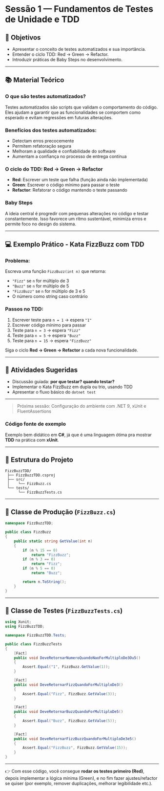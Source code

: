 # Sessão 1 — Fundamentos de Testes de Unidade e TDD

## 🎯 Objetivos

- Apresentar o conceito de testes automatizados e sua importância.  
- Entender o ciclo TDD: Red → Green → Refactor.  
- Introduzir práticas de Baby Steps no desenvolvimento.

---

## 📚 Material Teórico

### O que são testes automatizados?

Testes automatizados são scripts que validam o comportamento do código. Eles ajudam a garantir que as funcionalidades se comportem como esperado e evitam regressões em futuras alterações.

### Benefícios dos testes automatizados:

- Detectam erros precocemente  
- Permitem refatoração segura  
- Melhoram a qualidade e confiabilidade do software  
- Aumentam a confiança no processo de entrega contínua

### O ciclo do TDD: Red → Green → Refactor

- **Red**: Escrever um teste que falha (função ainda não implementada)  
- **Green**: Escrever o código mínimo para passar o teste  
- **Refactor**: Refatorar o código mantendo o teste passando

### Baby Steps

A ideia central é progredir com pequenas alterações no código e testar constantemente. Isso favorece um ritmo sustentável, minimiza erros e permite foco no design do sistema.

---

## 💻 Exemplo Prático - Kata FizzBuzz com TDD

### Problema:

Escreva uma função `FizzBuzz(int n)` que retorna:

- `"Fizz"` se `n` for múltiplo de 3  
- `"Buzz"` se `n` for múltiplo de 5  
- `"FizzBuzz"` se `n` for múltiplo de 3 e 5  
- O número como string caso contrário

### Passos no TDD:

1. Escrever teste para `n = 1` → espera `"1"`  
2. Escrever código mínimo para passar  
3. Teste para `n = 3` → espera `"Fizz"`  
4. Teste para `n = 5` → espera `"Buzz"`  
5. Teste para `n = 15` → espera `"FizzBuzz"`  

Siga o ciclo **Red → Green → Refactor** a cada nova funcionalidade.

---

## 🧪 Atividades Sugeridas

- Discussão guiada: **por que testar? quando testar?**
- Implementar o Kata FizzBuzz em dupla ou trio, usando TDD
- Apresentar o fluxo básico do `dotnet test`

---

> Próxima sessão: Configuração do ambiente com .NET 9, xUnit e FluentAssertions


### Código fonte de exemplo

Exemplo bem didático em **C#**, já que é uma linguagem ótima pra mostrar **TDD** na prática com **xUnit**.

---

## 📂 Estrutura do Projeto

```
FizzBuzzTDD/
 ├── FizzBuzzTDD.csproj
 ├── src/
 │    └── FizzBuzz.cs
 └── tests/
      └── FizzBuzzTests.cs
```

---

## 📝 Classe de Produção (`FizzBuzz.cs`)

```csharp
namespace FizzBuzzTDD;

public class FizzBuzz
{
    public static string GetValue(int n)
    {
        if (n % 15 == 0)
            return "FizzBuzz";
        if (n % 3 == 0)
            return "Fizz";
        if (n % 5 == 0)
            return "Buzz";

        return n.ToString();
    }
}
```

---

## 🧪 Classe de Testes (`FizzBuzzTests.cs`)

```csharp
using Xunit;
using FizzBuzzTDD;

namespace FizzBuzzTDD.Tests;

public class FizzBuzzTests
{
    [Fact]
    public void DeveRetornarNumeroQuandoNaoForMultiploDe3Ou5()
    {
        Assert.Equal("1", FizzBuzz.GetValue(1));
    }

    [Fact]
    public void DeveRetornarFizzQuandoForMultiploDe3()
    {
        Assert.Equal("Fizz", FizzBuzz.GetValue(3));
    }

    [Fact]
    public void DeveRetornarBuzzQuandoForMultiploDe5()
    {
        Assert.Equal("Buzz", FizzBuzz.GetValue(5));
    }

    [Fact]
    public void DeveRetornarFizzBuzzQuandoForMultiploDe3e5()
    {
        Assert.Equal("FizzBuzz", FizzBuzz.GetValue(15));
    }
}
```

---

👉 Com esse código, você consegue **rodar os testes primeiro (Red)**, depois implementar a lógica mínima (Green), e no fim fazer ajustes/refactor se quiser (por exemplo, remover duplicações, melhorar legibilidade etc.).


